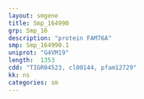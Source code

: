 ```yaml
---
layout: smgene
title: Smp_164990
grp: Smp_16
description: "protein FAM76A"
smp: Smp_164990.1
uniprot: "G4VM19"
length:  1353
cdd: "TIGR04523, cl00144, pfam12729"
kk: ns
categories: sm
---
```

